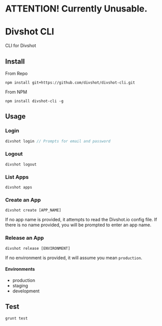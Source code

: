 # ATTENTION! Currently Unusable.

Divshot CLI
===========


CLI for Divshot

## Install

From Repo

```
npm install git+https://github.com/divshot/divshot-cli.git
```

From NPM

```
npm install divshot-cli -g
```

## Usage

### Login

```javascript
divshot login // Prompts for email and password
```

### Logout

```
divshot logout
```

### List Apps

```
divshot apps
```

### Create an App

```
divshot create [APP_NAME]
```

If no app name is provided, it attempts to read the Divshot.io config file. If there is no name provided, you will be prompted to enter an app name.

### Release an App

```
divshot release [ENVIRONMENT]
```

If no environment is provided, it will assume you mean ` production `.

#### Environments

* production
* staging
* development

## Test

```
grunt test
```
